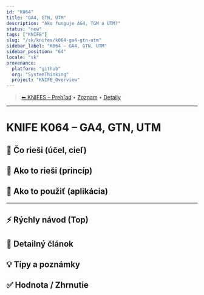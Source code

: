 ```yaml
---
id: "K064"
title: "GA4, GTN, UTM"
description: "Ako funguje AG4, TGM a UTM?"
status: "new"
tags: ["KNIFE"]
slug: "/sk/knifes/k064-ga4-gtn-utm"
sidebar_label: "K064 – GA4, GTN, UTM"
sidebar_position: "64"
locale: "sk"
provenance:
  platform: "github"
  org: "SystemThinking"
  project: "KNIFE_Overview"
---
```

<!-- body:start -->

<!-- nav:knifes -->
> [⬅ KNIFES – Prehľad](../KNIFEsOverview.md) • [Zoznam](../KNIFE_Overview_List.md) • [Detaily](../KNIFE_Overview_Details.md)
---
# KNIFE K064 – GA4, GTN, UTM

## 🎯 Čo rieši (účel, cieľ)

## 🧩 Ako to rieši (princíp)

## 🧪 Ako to použiť (aplikácia)

---

## ⚡ Rýchly návod (Top)

## 📜 Detailný článok

## 💡 Tipy a poznámky

## ✅ Hodnota / Zhrnutie
